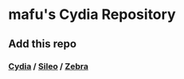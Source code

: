 # mafu's Cydia Repository
## Add this repo
### [Cydia](cydia://url/https://cydia.saurik.com/api/share#?source=https://m4fn3.github.io/) / [Sileo](sileo://source/https://m4fn3.github.io) / [Zebra](zbra://sources/add/https://m4fn3.github.io)
